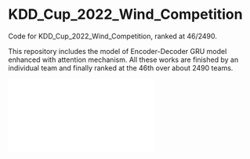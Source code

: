 # KDD_Cup_2022_Wind_Competition
Code for KDD_Cup_2022_Wind_Competition, ranked at 46/2490.

This repository includes the model of Encoder-Decoder GRU model enhanced with attention mechanism. All these works are finished by an individual team and finally ranked at the 46th over about 2490 teams.

![The framework of the proposed model is shown below:](data/fig1.pdf)
